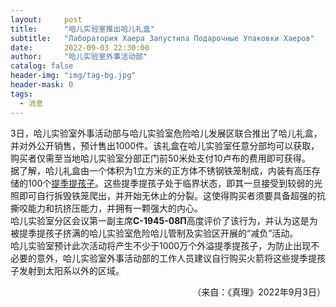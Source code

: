 ```yaml
---
layout:     post
title:      "哈儿实验室推出哈儿礼盒"
subtitle:   "Лаборатория Хаера Запустила Подарочные Упаковки Хаеров"
date:       2022-09-03 22:30:00
author:     "哈儿实验室外事活动部"
catalog: false
header-img: "img/tag-bg.jpg"
header-mask: 0
tags:
  - 消息
---
```


3日，哈儿实验室外事活动部与哈儿实验室危险哈儿发展区联合推出了哈儿礼盒，并对外公开销售，预计售出1000件。该礼盒在哈儿实验室任意分部均可以获取，购买者仅需至当地哈儿实验室分部正门前50米处支付10卢布的费用即可获得。  
据了解，哈儿礼盒由一个体积为1立方米的正方体不锈钢铁笼制成，内装有高压存储的100个[提季提孩子](https://khayer.cn/bdohlh/index.html?haer=1)。这些提季提孩子处于临界状态，即其一旦接受到较弱的光照即可自行拆毁铁笼爬出，并开始无休止的分裂。这使得购买者须要具备超强的抗撕咬能力和抗挤压能力，并拥有一颗强大的内心。  
哈儿实验室分区会议第一副主席**С-1945-08П**高度评价了该行为，并认为这是为被提季提孩子挤满的哈儿实验室危险哈儿管制及实验区开展的“减负”活动。  
哈儿实验室预计此次活动将产生不少于1000万个外溢提季提孩子，为防止出现不必要的意外，哈儿实验室外事活动部的工作人员建议自行购买火箭将这些提季提孩子发射到太阳系以外的区域。
<div style="text-align: right">（来自：《真理》2022年9月3日）</div>